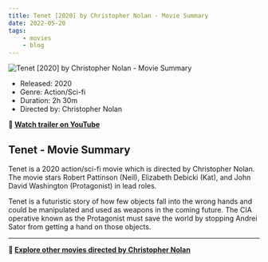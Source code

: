 ```yaml
---
title: Tenet [2020] by Christopher Nolan - Movie Summary
date: 2022-05-20
tags:
    - movies
    - blog
---
```


![Tenet [2020] by Christopher Nolan - Movie Summary](&#x2F;images&#x2F;movie-tenet.jpg)

- Released: 2020
- Genre: Action&#x2F;Sci-fi
- Duration: 2h 30m
- Directed by: Christopher Nolan

**🎥 [Watch trailer on YouTube](https:&#x2F;&#x2F;www.youtube.com&#x2F;watch?v&#x3D;LdOM0x0XDMo)**

## Tenet - Movie Summary

Tenet is a 2020 action&#x2F;sci-fi movie which is directed by Christopher Nolan. The movie stars Robert Pattinson (Neil), Elizabeth Debicki (Kat), and John David Washington (Protagonist) in lead roles.

Tenet is a futuristic story of how few objects fall into the wrong hands and could be manipulated and used as weapons in the coming future. The CIA operative known as the Protagonist must save the world by stopping Andrei Sator from getting a hand on those objects.

---

**🍿 [Explore other movies directed by Christopher Nolan](/)**